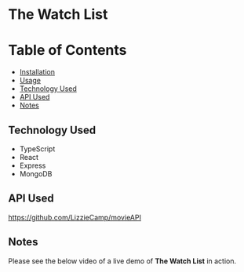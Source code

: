 # The Watch List

# Table of Contents

- [Installation](#Installation)
- [Usage](#Usage)
- [Technology Used](#technology-used)
- [API Used](#api-used)
- [Notes](#notes)

## Technology Used

- TypeScript
- React
- Express
- MongoDB

## API Used

https://github.com/LizzieCamp/movieAPI


## Notes

Please see the below video of a live demo of **The Watch List** in action.
